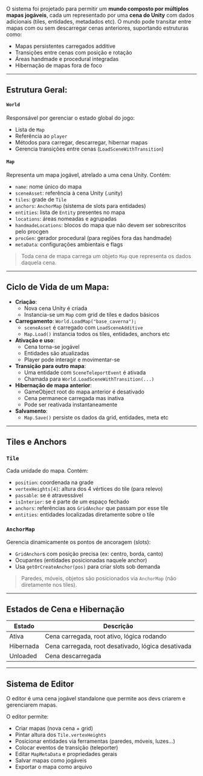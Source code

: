 O sistema foi projetado para permitir um **mundo composto por múltiplos mapas jogáveis**, cada um representado por uma **cena do Unity** com dados adicionais (tiles, entidades, metadados etc). O mundo pode transitar entre mapas com ou sem descarregar cenas anteriores, suportando estruturas como:
- Mapas persistentes carregados additive
- Transições entre cenas com posição e rotação
- Áreas handmade e procedural integradas
- Hibernação de mapas fora de foco

---
##  Estrutura Geral:
####  `World`
Responsável por gerenciar o estado global do jogo:
- Lista de `Map`
- Referência ao `player`
- Métodos para carregar, descarregar, hibernar mapas
- Gerencia transições entre cenas (`LoadSceneWithTransition`)
####  `Map`
Representa um mapa jogável, atrelado a uma cena Unity. Contém:
- `name`: nome único do mapa
- `sceneAsset`: referência à cena Unity (.unity)
- `tiles`: grade de `Tile`
- `anchors`: `AnchorMap` (sistema de slots para entidades)
- `entities`: lista de `Entity` presentes no mapa
- `locations`: áreas nomeadas e agrupadas
- `handmadeLocations`: blocos do mapa que não devem ser sobrescritos pelo procgen
- `procGen`: gerador procedural (para regiões fora das handmade)
- `metaData`: configurações ambientais e flags

> Toda cena de mapa carrega um objeto `Map` que representa os dados daquela cena.

---
##  Ciclo de Vida de um Mapa:

- **Criação**:
    - Nova cena Unity é criada
    - Instancia-se um `Map` com grid de tiles e dados básicos
- **Carregamento**:
    `World.LoadMap("base_caverna");`
    - `sceneAsset` é carregado com `LoadSceneAdditive`
    - `Map.Load()` instancia todos os tiles, entidades, anchors etc
- **Ativação e uso**:
    - Cena torna-se jogável
    - Entidades são atualizadas
    - Player pode interagir e movimentar-se
- **Transição para outro mapa**:
    - Uma entidade com `SceneTeleportEvent` é ativada
    - Chamada para `World.LoadSceneWithTransition(...)`
- **Hibernação de mapa anterior**:
    - GameObject root do mapa anterior é desativado
    - Cena permanece carregada mas inativa
    - Pode ser reativada instantaneamente
- **Salvamento**:
    - `Map.Save()` persiste os dados da grid, entidades, meta etc

---
##  Tiles e Anchors

### `Tile`

Cada unidade do mapa. Contém:
- `position`: coordenada na grade
- `vertexHeights[4]`: altura dos 4 vértices do tile (para relevo)
- `passable`: se é atravessável
- `isInterior`: se é parte de um espaço fechado
- `anchors`: referências aos `GridAnchor` que passam por esse tile
- `entities`: entidades localizadas diretamente sobre o tile
### `AnchorMap`

Gerencia dinamicamente os pontos de ancoragem (slots):
- `GridAnchor`s com posição precisa (ex: centro, borda, canto)
- Ocupantes (entidades posicionadas naquele anchor)
- Usa `getOrCreateAnchor(pos)` para criar slots sob demanda

> Paredes, móveis, objetos são posicionados via `AnchorMap` (não diretamente nos tiles).

---
##  Estados de Cena e Hibernação

| Estado    | Descrição                                          |
| --------- | -------------------------------------------------- |
| Ativa     | Cena carregada, root ativo, lógica rodando         |
| Hibernada | Cena carregada, root desativado, lógica desativada |
| Unloaded  | Cena descarregada                                  |

---
##  Sistema de Editor

O editor é uma cena jogável standalone que permite aos devs criarem e gerenciarem mapas.

O editor permite:
- Criar mapas (nova cena + grid)
- Pintar altura dos `Tile.vertexHeights`
- Posicionar entidades via ferramentas (paredes, móveis, luzes…)
- Colocar eventos de transição (teleporter)
- Editar `MapMetaData` e propriedades gerais
- Salvar mapas como jogáveis
- Exportar o mapa como arquivo